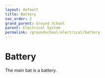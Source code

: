 ```yaml
---
layout: default
title: Battery
nav_order: 2
grand_parent: Ground School
parent: Electrical System
permalink: /groundschool/electrical/battery
---
```


# Battery

The main bat is a battery. 

